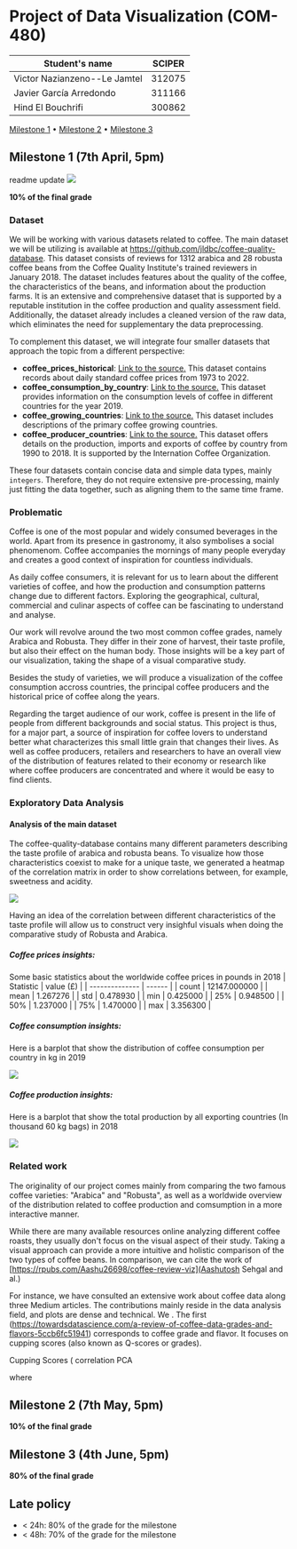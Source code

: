 # Project of Data Visualization (COM-480)

| Student's name | SCIPER |
| -------------- | ------ |
| Victor Nazianzeno--Le Jamtel|312075 |
| Javier García Arredondo|311166 |
| Hind El Bouchrifi| 300862 |

[Milestone 1](#milestone-1) • [Milestone 2](#milestone-2) • [Milestone 3](#milestone-3)

## Milestone 1 (7th April, 5pm)
readme update
![](https://github.com/com-480-data-visualization/project-2023-vireal/blob/master/imgs/ai_generated_logo.png)

**10% of the final grade**

### Dataset

We will be working with various datasets related to coffee. The main dataset we will be utilizing is available at https://github.com/jldbc/coffee-quality-database. This dataset consists of reviews for 1312 arabica and 28 robusta coffee beans from the Coffee Quality Institute's trained reviewers in January 2018. The dataset includes features about the quality of the coffee, the characteristics of the beans, and information about the production farms. It is an extensive and comprehensive dataset that is supported by a reputable institution in the coffee production and quality assessment field. Additionally, the dataset already includes a cleaned version of the raw data, which eliminates the need for supplementary the data preprocessing. 

To complement this dataset, we will integrate four smaller datasets that approach the topic from a different perspective:
- **coffee_prices_historical**: 
[Link to the source.](https://www.kaggle.com/datasets/williamriveraramos/coffee-prices-historical)
This dataset contains records about daily standard coffee prices from 1973 to 2022.
- **coffee_consumption_by_country**:
[Link to the source.](https://www.kaggle.com/datasets/nurielreuven/coffee-consumption-by-country-2022)
This dataset provides information on the consumption levels of coffee in different countries for the year 2019.
- **coffee_growing_countries**:
[Link to the source.](https://www.kaggle.com/datasets/albyati/coffee-growing-countries)
This dataset includes descriptions of the primary coffee growing countries.
- **coffee_producer_countries**:
[Link to the source.](https://www.kaggle.com/datasets/yamaerenay/ico-coffee-dataset-worldwide)
This dataset offers details on the production, imports and exports of coffee by country from 1990 to 2018. It is supported by the Internation Coffee Organization.

These four datasets contain concise data and simple data types, mainly `integers`. Therefore, they do not require extensive pre-processing, mainly just fitting the data together, such as aligning them to the same time frame.


### Problematic

Coffee is one of the most popular and widely consumed beverages in the world. Apart from its presence in gastronomy, it also symbolises a social phenomenom. Coffee accompanies the mornings of many people everyday and creates a good context of inspiration for countless individuals.

As daily coffee consumers, it is relevant for us to learn about the different varieties of coffee, and how the production and consumption patterns change due to different factors. Exploring the geographical, cultural, commercial and culinar aspects of coffee can be fascinating to understand and analyse.

Our work will revolve around the two most common coffee grades, namely Arabica and Robusta. They differ in their zone of harvest, their taste profile, but also their effect on the human body. Those insights will be a key part of our visualization, taking the shape of a visual comparative study.

Besides the study of varieties, we will produce a visualization of the coffee consumption accross countries, the principal coffee producers and the historical price of coffee along the years.

Regarding the target audience of our work, coffee is present in the life of people from different backgrounds and social status. This project is thus, for a major part, a source of inspiration for coffee lovers to understand better what characterizes this small little grain that changes their lives. As well as coffee producers, retailers and researchers to have an overall view of the distribution of features related to their economy or research like where coffee producers are concentrated and where it would be easy to find clients.


### Exploratory Data Analysis

#### Analysis of the main dataset

The coffee-quality-database contains many different parameters describing the taste profile of arabica and robusta beans. To visualize how those characteristics coexist to make for a unique taste, we generated a heatmap of the correlation matrix in order to show correlations between, for example, sweetness and acidity.

![](https://github.com/com-480-data-visualization/project-2023-vireal/blob/master/imgs/taste_profile_heatmap.png)

Having an idea of the correlation between different characteristics of the taste profile will allow us to construct very insighful visuals when doing the comparative study of Robusta and Arabica.

##### Coffee prices insights:
Some basic statistics about the worldwide coffee prices in pounds in 2018
| Statistic | value (£) |
| -------------- | ------ |
| count | 12147.000000 |
| mean | 1.267276 |
| std | 0.478930 |
| min | 0.425000 |
| 25% | 0.948500 |
| 50% | 1.237000 |
| 75% | 1.470000 |
| max | 3.356300 |

##### Coffee consumption insights:
Here is a barplot that show the distribution of coffee consumption per country in kg in 2019

![](https://github.com/com-480-data-visualization/project-2023-vireal/blob/master/imgs/cons.png)


##### Coffee production insights:
Here is a barplot that show the total production by all exporting countries (In thousand 60 kg bags) in 2018

![](https://github.com/com-480-data-visualization/project-2023-vireal/blob/master/imgs/production.png)

### Related work

The originality of our project comes mainly from comparing the two famous coffee varieties: "Arabica" and "Robusta", as well as a worldwide overview of the distribution related to coffee production and comsumption in a more interactive manner.

While there are many available resources online analyzing different coffee roasts, they usually don't focus on the visual aspect of their study. 
Taking a visual approach can provide a more intuitive and holistic comparison of the two types of coffee beans.
In comparison, we can cite the work of
[https://rpubs.com/Aashu26698/coffee-review-viz](Aashutosh Sehgal and al.)

For instance, we have consulted an extensive work about coffee data along three Medium articles. The contributions mainly reside in the data analysis field, and plots are dense and technical. We . The first (https://towardsdatascience.com/a-review-of-coffee-data-grades-and-flavors-5ccb6fc51941) corresponds to coffee grade and flavor. It focuses on cupping scores (also known as Q-scores or grades). 

 Cupping Scores (
 correlation
 PCA
 


where 
 



## Milestone 2 (7th May, 5pm)

**10% of the final grade**


## Milestone 3 (4th June, 5pm)

**80% of the final grade**


## Late policy

- < 24h: 80% of the grade for the milestone
- < 48h: 70% of the grade for the milestone

